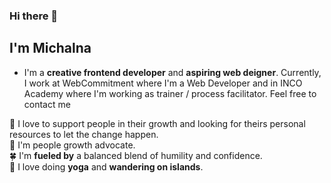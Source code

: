 ### Hi there 👋

## I'm Michalna 


- I'm a **creative frontend developer** and **aspiring web deigner**. Currently, I work at WebCommitment where I'm a Web Developer and in INCO Academy where I'm working as trainer / process facilitator. 
Feel free to contact me

 🌱 I love to support people in their growth and looking for theirs personal resources to let the change happen.\
:couple:  I'm people growth advocate.\
:four_leaf_clover: I'm **fueled by** a balanced blend of humility and confidence.\
:blue_heart: I love doing **yoga** and **wandering on islands**.

<!--
**MichalinaKa/MichalinaKa** is a ✨ _special_ ✨ repository because its `README.md` (this file) appears on your GitHub profile.

Here are some ideas to get you started:

- 🔭 I’m currently working on ...
- 🌱 I’m currently learning ...
- 👯 I’m looking to collaborate on ...
- 🤔 I’m looking for help with ...
-
- 📫 How to reach me: ...
- 😄 Pronouns: ...
- ⚡ Fun fact: ...
-->
